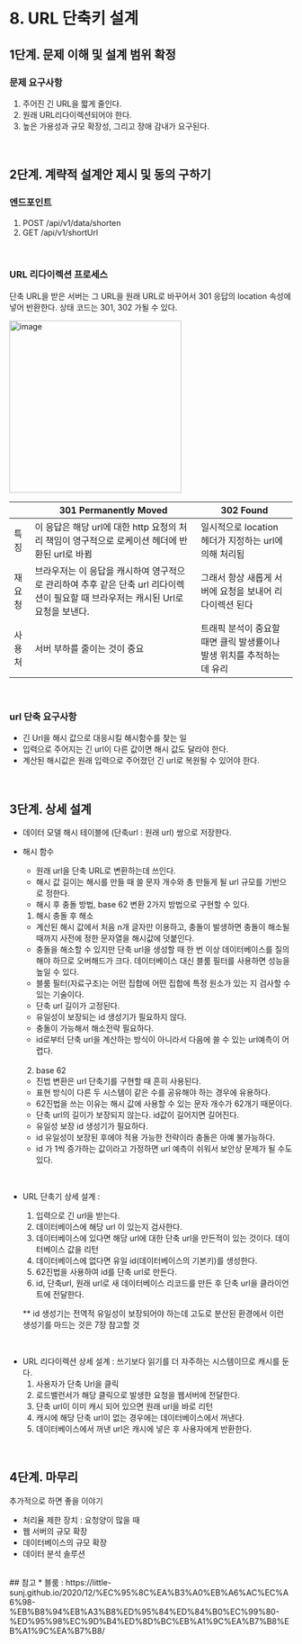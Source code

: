 # 8. URL 단축키 설계
## 1단계. 문제 이해 및 설계 범위 확정
### 문제 요구사항
1. 주어진 긴 URL을 짧게 줄인다.
2. 원래 URL리다이렉션되어야 한다.
3. 높은 가용성과 규모 확장성, 그리고 장애 감내가 요구된다.
<br/>

## 2단계. 계략적 설계안 제시 및 동의 구하기
### 엔드포인트
1. POST /api/v1/data/shorten
2. GET /api/v1/shortUrl
<br/>

### URL 리다이렉션 프로세스
단축 URL을 받은 서버는 그 URL을 원래 URL로 바꾸어서 301 응답의 location 속성에 넣어 반환한다.
상태 코드는 301, 302 가될 수 있다.

<img width="306" alt="image" src="https://github.com/Beakjiyeon/reading-record/assets/35768650/63ae8845-5457-4d37-9554-19304307631c">

||301 Permanently Moved|302 Found|
|------|---|---|
|특징|이 응답은 해당 url에 대한 http 요청의 처리 책임이 영구적으로 로케이션 헤더에 반환된 url로 바뀜|일시적으로 location 헤더가 지정하는 url에 의해 처리됨|
|재요청|브라우저는 이 응답을 캐시하여 영구적으로 관리하여 추후 같은 단축 url 리다이렉션이 필요할 때 브라우저는 캐시된 Url로 요청을 보낸다.|그래서 항상 새롭게 서버에 요청을 보내어 리다이렉션 된다|
|사용처|서버 부하를 줄이는 것이 중요|트래픽 분석이 중요할 때면  클릭 발생률이나 발생 위치를 추적하는 데 유리|
<br/>

### url 단축 요구사항
- 긴 Url을 해시 값으로 대응시킬 해시함수를 찾는 일
- 입력으로 주어지는 긴 url이 다른 값이면 해시 값도 달라야 한다.
- 계산된 해시값은 원래 입력으로 주어졌던 긴 url로 복원될 수 있어야 한다.
<br/>

## 3단계. 상세 설계
- 데이터 모델
  해시 테이블에 (단축url : 원래 url) 쌍으로 저장한다.
- 해시 함수
  - 원래 url을 단축 URL로 변환하는데 쓰인다.
  - 해시 값 길이는 해시를 만들 때 쓸 문자 개수와 총 만들게 될 url 규모를 기반으로 정한다.
  - 해시 후 충돌 방법, base 62 변환 2가지 방법으로 구현할 수 있다.
    <br/>

  1. 해시 충돌 후 해소
    - 계산된 해시 값에서 처음 n개 글자만 이용하고, 충돌이 발생하면 충돌이 해소될 때까지 사전에 정한 문자열을 해시값에 덧붙인다.
    - 충돌을 해소할 수 있지만 단축 url을 생성할 때 한 번 이상 데이터베이스를 질의해야 하므로 오버해드가 크다. 데이터베이스 대신 블룸 필터를 사용하면 성능을 높일 수 있다.
    - 블룸 필터(자료구조)는 어떤 집합에 어떤 집합에 특정 원소가 있는 지 검사할 수 있는 기술이다.
    - 단축 url 길이가 고정된다.
    - 유일성이 보장되는 id 생성기가 필요하지 않다.
    - 충돌이 가능해서 해소전략 필요하다.
    - id로부터 단축 url을 계산하는 방식이 아니라서 다음에 쓸 수 있는 url예측이 어렵다.
  <br/>
  
  2. base 62
    - 진법 변환은 url 단축기를 구현할 때 흔히 사용된다.
    - 표현 방식이 다른 두 시스템이 같은 수를 공유해야 하는 경우에 유용하다.
    - 62진법을 쓰는 이유는 해시 값에 사용할 수 있는 문자 개수가 62개기 때문이다.
    - 단축 url의 길이가 보장되지 않는다. id값이 길어지면 길어진다.
    - 유일성 보장 id 생성기가 필요하다.
    - id 유일성이 보장된 후에야 적용 가능한 전략이라 충돌은 아예 불가능하다.
    - id 가 1씩 증가하는 값이라고 가정하면 url 예측이 쉬워서 보안상 문제가 될 수도 있다.
<br/>


- URL 단축기 상세 설계 :
  1. 입력으로 긴 url을 받는다.
  2. 데이터베이스에 해당 url 이 있는지 검사한다.
  3. 데이터베이스에 있다면 해당 url에 대한 단축 url을 만든적이 있는 것이다. 데이터베이스 값을 리턴
  4. 데이터베이스에 없다면 유일 id(데이터베이스의 기본키)를 생성한다.
  5. 62진법을 사용하여 id를 단축 url로 만든다.
  6. id, 단축url, 원래 url로 새 데이터베이스 리코드를 만든 후 단축 url을 클라이언트에 전달한다.
 
  ** id 생성기는 전역적 유일성이 보장되어야 하는데 고도로 분산된 환경에서 이런 생성기를 마드는 것은 7장 참고할 것
<br/>

  
- URL 리다이렉션 상세 설계 :
  쓰기보다 읽기를 더 자주하는 시스템이므로 캐시를 둔다.
  1. 사용자가 단축 Url을 클릭
  2. 로드밸런서가 해당 클릭으로 발생한 요청을 웹서버에 전달한다.
  3. 단축 url이 이미 캐시 되어 있으면 원래 url을 바로 리턴
  4. 캐시에 해당 단축 url이 없는 경우에는 데이터베이스에서 꺼낸다.
  5. 데이터베이스에서 꺼낸 url은 캐시에 넣은 후 사용자에게 반환한다.
<br/>

## 4단계. 마무리
추가적으로 하면 좋을 이야기
- 처리율 제한 장치 : 요청양이 많을 때
- 웹 서버의 규모 확장 
- 데이터베이스의 규모 확장
- 데이터 분석 솔루션
<br/>
## 참고
* 블룸 : https://little-sunj.github.io/2020/12/%EC%95%8C%EA%B3%A0%EB%A6%AC%EC%A6%98-%EB%B8%94%EB%A3%B8%ED%95%84%ED%84%B0%EC%99%80-%ED%95%98%EC%9D%B4%ED%8D%BC%EB%A1%9C%EA%B7%B8%EB%A1%9C%EA%B7%B8/
